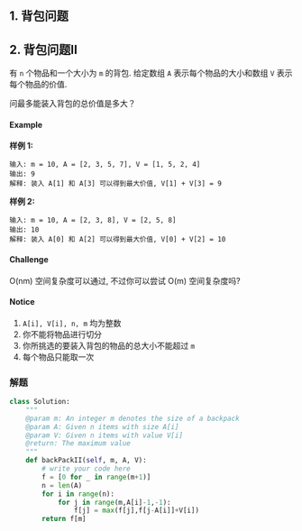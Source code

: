 ## 1. 背包问题

## 2. 背包问题II

有 `n` 个物品和一个大小为 `m` 的背包. 给定数组 `A` 表示每个物品的大小和数组 `V` 表示每个物品的价值.

问最多能装入背包的总价值是多大？

#### Example

**样例 1:**

```
输入: m = 10, A = [2, 3, 5, 7], V = [1, 5, 2, 4]
输出: 9
解释: 装入 A[1] 和 A[3] 可以得到最大价值, V[1] + V[3] = 9 
```

**样例 2:**

```
输入: m = 10, A = [2, 3, 8], V = [2, 5, 8]
输出: 10
解释: 装入 A[0] 和 A[2] 可以得到最大价值, V[0] + V[2] = 10
```

#### Challenge

O(nm) 空间复杂度可以通过, 不过你可以尝试 O(m) 空间复杂度吗?

#### Notice

1. `A[i], V[i], n, m` 均为整数
2. 你不能将物品进行切分
3. 你所挑选的要装入背包的物品的总大小不能超过 `m`
4. 每个物品只能取一次

### 解题

```python
class Solution:
    """
    @param m: An integer m denotes the size of a backpack
    @param A: Given n items with size A[i]
    @param V: Given n items with value V[i]
    @return: The maximum value
    """
    def backPackII(self, m, A, V):
        # write your code here
        f = [0 for _ in range(m+1)]
        n = len(A)
        for i in range(n):
            for j in range(m,A[i]-1,-1):
                f[j] = max(f[j],f[j-A[i]]+V[i])
        return f[m]
```



